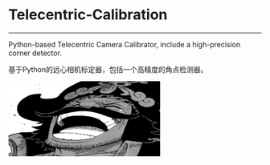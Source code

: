 # Telecentric-Calibration
***
Python-based Telecentric Camera Calibrator, include 
a high-precision corner detector.

基于Python的远心相机标定器，包括一个高精度的角点检测器。

<img src=".github/image/Roger.png" width="60%" height="150">



